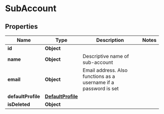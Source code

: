 

# SubAccount


## Properties

| Name | Type | Description | Notes |
|------------ | ------------- | ------------- | -------------|
|**id** | **Object** |  |  |
|**name** | **Object** | Descriptive name of sub-account |  |
|**email** | **Object** | Email address. Also functions as a username if a password is set |  |
|**defaultProfile** | [**DefaultProfile**](DefaultProfile.md) |  |  |
|**isDeleted** | **Object** |  |  |




